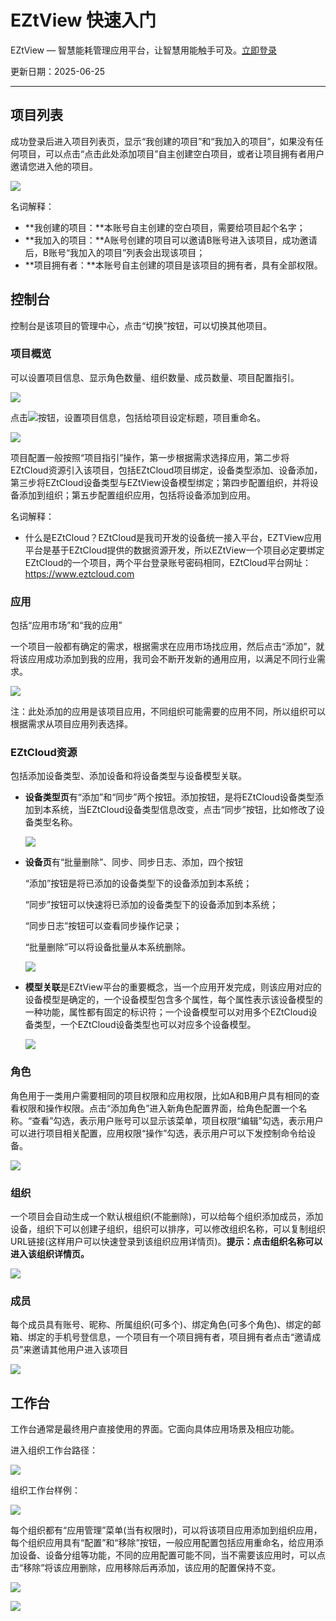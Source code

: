 # EZtView 快速入门

EZtView — 智慧能耗管理应用平台，让智慧用能触手可及。[立即登录](https://www.eztview.com/)

更新日期：2025-06-25

---

## 项目列表

成功登录后进入项目列表页，显示“我创建的项目”和“我加入的项目”，如果没有任何项目，可以点击“点击此处添加项目”自主创建空白项目，或者让项目拥有者用户邀请您进入他的项目。

![](index/image3.png)

名词解释：

- **我创建的项目：**本账号自主创建的空白项目，需要给项目起个名字；
- **我加入的项目：**A账号创建的项目可以邀请B账号进入该项目，成功邀请后，B账号“我加入的项目”列表会出现该项目；
- **项目拥有者：**本账号自主创建的项目是该项目的拥有者，具有全部权限。

## **控制台**

控制台是该项目的管理中心，点击“切换”按钮，可以切换其他项目。

### 项目概览

可以设置项目信息、显示角色数量、组织数量、成员数量、项目配置指引。

![](index/image4.png)

点击![](index/image5.png)按钮，设置项目信息，包括给项目设定标题，项目重命名。

![](index/image6.png)

项目配置一般按照“项目指引”操作，第一步根据需求选择应用，第二步将EZtCloud资源引入该项目，包括EZtCloud项目绑定，设备类型添加、设备添加，第三步将EZtCloud设备类型与EZtView设备模型绑定；第四步配置组织，并将设备添加到组织；第五步配置组织应用，包括将设备添加到应用。

名词解释：

- 什么是EZtCloud？EZtCloud是我司开发的设备统一接入平台，EZTView应用平台是基于EZtCloud提供的数据资源开发，所以EZtView一个项目必定要绑定EZtCloud的一个项目，两个平台登录账号密码相同，EZtCloud平台网址：https://www.eztcloud.com

### 应用

包括“应用市场”和“我的应用”

一个项目一般都有确定的需求，根据需求在应用市场找应用，然后点击“添加”，就将该应用成功添加到我的应用，我司会不断开发新的通用应用，以满足不同行业需求。

![](index/image7.png)

注：此处添加的应用是该项目应用，不同组织可能需要的应用不同，所以组织可以根据需求从项目应用列表选择。

### EZtCloud资源

包括添加设备类型、添加设备和将设备类型与设备模型关联。

- **设备类型页**有“添加”和“同步”两个按钮。添加按钮，是将EZtCloud设备类型添加到本系统，当EZtCloud设备类型信息改变，点击“同步”按钮，比如修改了设备类型名称。
    
    ![](index/image8.png)
    
- **设备页**有“批量删除”、同步、同步日志、添加，四个按钮
    
    “添加”按钮是将已添加的设备类型下的设备添加到本系统；
    
    “同步”按钮可以快速将已添加的设备类型下的设备添加到本系统；
    
    “同步日志”按钮可以查看同步操作记录；
    
    “批量删除”可以将设备批量从本系统删除。
    
    ![](index/image9.png)
    
- **模型关联**是EZtView平台的重要概念，当一个应用开发完成，则该应用对应的设备模型是确定的，一个设备模型包含多个属性，每个属性表示该设备模型的一种功能，属性都有固定的标识符；一个设备模型可以对用多个EZtCloud设备类型，一个EZtCloud设备类型也可以对应多个设备模型。
    
    ![](index/image10.png)
    

### 角色

角色用于一类用户需要相同的项目权限和应用权限，比如A和B用户具有相同的查看权限和操作权限。点击“添加角色”进入新角色配置界面，给角色配置一个名称。“查看”勾选，表示用户账号可以显示该菜单，项目权限“编辑”勾选，表示用户可以进行项目相关配置，应用权限“操作”勾选，表示用户可以下发控制命令给设备。

![](index/image11.png)

### 组织

一个项目会自动生成一个默认根组织(不能删除)，可以给每个组织添加成员，添加设备，组织下可以创建子组织，组织可以排序，可以修改组织名称，可以复制组织URL链接(这样用户可以快速登录到该组织应用详情页)。**提示：点击组织名称可以进入该组织详情页。**

![](index/image12.png)

### 成员

每个成员具有账号、昵称、所属组织(可多个)、绑定角色(可多个角色)、绑定的邮箱、绑定的手机号登信息，一个项目有一个项目拥有者，项目拥有者点击“邀请成员”来邀请其他用户进入该项目

![](index/image13.png)

## **工作台**

工作台通常是最终用户直接使用的界面。它面向具体应用场景及相应功能。

进入组织工作台路径：

![](index/image14.png)

组织工作台样例：

![](index/image15.png)

每个组织都有“应用管理”菜单(当有权限时)，可以将该项目应用添加到组织应用，每个组织应用具有“配置”和“移除”按钮，一般应用配置包括应用重命名，给应用添加设备、设备分组等功能，不同的应用配置可能不同，当不需要该应用时，可以点击“移除”将该应用删除，应用移除后再添加，该应用的配置保持不变。

![](index/image16.png)

![](index/image17.png)
